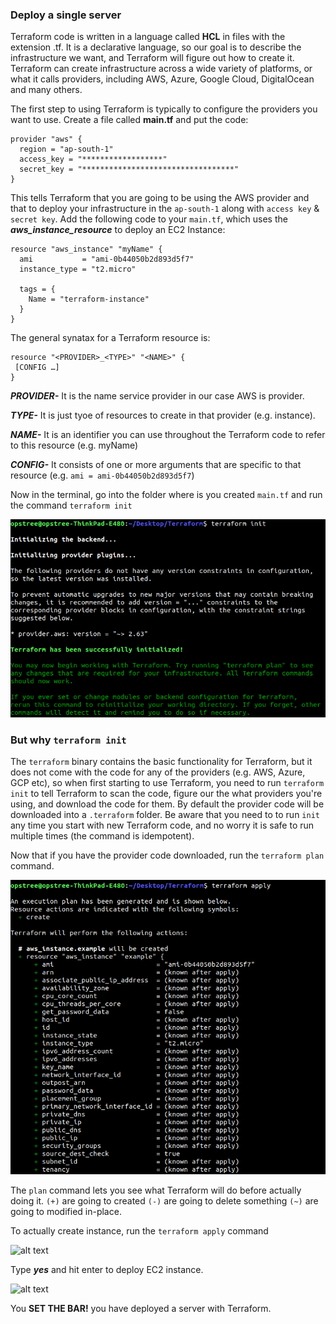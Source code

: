 ### Deploy a single server ###
Terraform code is written in a language called **HCL** in files with the extension .tf. It is a declarative language, so our goal is to describe the infrastructure we want, and Terraform will figure out how to create it.
Terraform can create infrastructure across a wide variety of platforms, or what it calls providers, including AWS, Azure, Google Cloud, DigitalOcean and many others.

The first step to using Terraform is typically to configure the providers you want to use.
Create a file called **main.tf** and put the code:

    provider "aws" {
      region = "ap-south-1"
      access_key = "******************"
      secret_key = "**********************************"
    }
This tells Terraform that you are going to be using the AWS provider and that to deploy your infrastructure in the ```ap-south-1``` along with ```access key``` & ```secret key```.
Add the following code to your ```main.tf```, which uses the ***aws_instance_resource*** to deploy an EC2 Instance:
    
    resource "aws_instance" "myName" {
      ami           = "ami-0b44050b2d893d5f7"
      instance_type = "t2.micro"
      
      tags = {
        Name = "terraform-instance"
      }
    }
    
The general synatax for a Terraform resource is:

    resource "<PROVIDER>_<TYPE>" "<NAME>" {
     [CONFIG …]
    }
    
 ***PROVIDER-*** It is the name service provider in our case AWS is provider.
 
 ***TYPE-*** It is just tyoe of resources to create in that provider (e.g. instance).
 
 ***NAME-*** It is an identifier you can use throughout the Terraform code to refer to this resource (e.g. myName)
 
 ***CONFIG-*** It consists of one or more arguments that are specific to that resource (e.g. ```ami = ami-0b44050b2d893d5f7```)
 
 Now in the terminal, go into the folder where is you created ```main.tf``` and run the command ```terraform init```
 
 ![alt text](images/1.png "Title Text")
 
 ### But why ```terraform init``` ###
 The ```terraform``` binary contains the basic functionality for Terraform, but it does not come with the code for any of the providers (e.g. AWS, Azure, GCP etc), so when first starting to use Terraform, you need to run ```terraform init``` to tell Terraform to scan the code, figure our the what providers you're using, and download the code for them.
 By default the provider code will be downloaded into a ```.terraform``` folder.
 Be aware that you need to to run ```init``` any time you start with new Terraform code, and no worry it is safe to run multiple times (the command is idempotent).
 
 Now that if you have the provider code downloaded, run the ```terraform plan``` command.
 
 ![alt text](images/2.png "Title Text")

The ```plan``` command lets you see what Terraform will do before actually doing it.
```(+)``` are going to created 
```(-)``` are going to delete something
```(~)``` are going to modified in-place.

To actually create instance, run the ```terraform apply``` command

 ![alt text](images/3.png "Title Text")
 
 Type ***yes*** and hit enter to deploy EC2 instance.
 
  ![alt text](images/4.png "Title Text")
  
 You **SET THE BAR!** you have deployed a server with Terraform.
